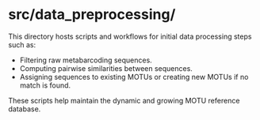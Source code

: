 # src/data_preprocessing/

This directory hosts scripts and workflows for initial data processing steps such as:
- Filtering raw metabarcoding sequences.
- Computing pairwise similarities between sequences.
- Assigning sequences to existing MOTUs or creating new MOTUs if no match is found.

These scripts help maintain the dynamic and growing MOTU reference database.